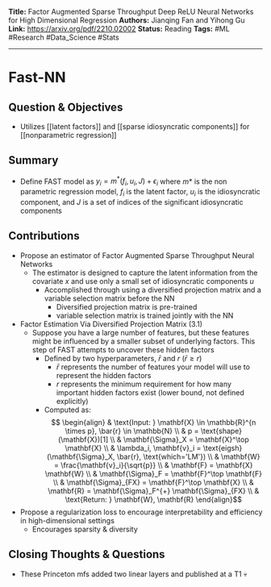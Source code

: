 **Title:** Factor Augmented Sparse Throughput Deep ReLU Neural
Networks for High Dimensional Regression
**Authors:** Jianqing Fan and Yihong Gu
**Link:** https://arxiv.org/pdf/2210.02002
**Status:** Reading
**Tags:** #ML #Research #Data_Science #Stats

---

# **Fast-NN**

## **Question & Objectives**
- Utilizes [[latent factors]] and [[sparse idiosyncratic components]] for [[nonparametric regression]]

## **Summary**
- Define FAST model as $y_i = m^*(f_i, u_i, J) + \epsilon_i$ where $m*$ is the non parametric regression model, $f_i$ is the latent factor, $u_i$ is the idiosyncratic component, and $J$ is a set of indices of the significant idiosyncratic components

## **Contributions**
- Propose an estimator of Factor Augmented Sparse Throughput Neural Networks
	- The estimator is designed to capture the latent information from the covariate $x$ and use only a small set of idiosyncratic components $u$
		- Accomplished through using a diversified projection matrix and a variable selection matrix before the NN
			- Diversified projection matrix is pre-trained
			- variable selection matrix is trained jointly with the NN
- Factor Estimation Via Diversified Projection Matrix (3.1)
	- Suppose you have a large number of features, but these features might be influenced by a smaller subset of underlying factors. This step of FAST attempts to uncover these hidden factors
		- Defined by two hyperparameters, $\bar{r}$ and $r$ $(\bar{r} \geq r)$ 
			- $\bar{r}$ represents the number of features your model will use to represent the hidden factors
			- $r$ represents the minimum requirement for how many important hidden factors exist (lower bound, not defined explicitly)
		- Computed as:
			$$ \begin{align}
& \text{Input: } \mathbf{X} \in \mathbb{R}^{n \times p}, \bar{r} \in \mathbb{N} \\
& p = \text{shape}(\mathbf{X})[1] \\
& \mathbf{\Sigma}_X = \mathbf{X}^\top \mathbf{X} \\
& \lambda_i, \mathbf{v}_i = \text{eigsh}(\mathbf{\Sigma}_X, \bar{r}, \text{which='LM'}) \\
& \mathbf{W} = \frac{\mathbf{v}_i}{\sqrt{p}} \\
& \mathbf{F} = \mathbf{X} \mathbf{W} \\
& \mathbf{\Sigma}_F = \mathbf{F}^\top \mathbf{F} \\
& \mathbf{\Sigma}_{FX} = \mathbf{F}^\top \mathbf{X} \\
& \mathbf{R} = \mathbf{\Sigma}_F^{+} \mathbf{\Sigma}_{FX} \\
& \text{Return: } \mathbf{W}, \mathbf{R}
\end{align}$$
- Propose a regularization loss to encourage interpretability and efficiency in high-dimensional settings
	- Encourages sparsity & diversity
			
## **Closing Thoughts & Questions**
- These Princeton mfs added two linear layers and published at a T1 💀


